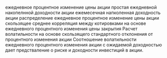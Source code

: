 ежедневное процентное изменение цены акции
простая ежедневной накопелнной доходности акции
ежемесечная напколенная доходность акции
распределение ежедневное процентное изменение цены акции
скользящее среднее
корреляция между котировками на основе ежедневного процентного изменения цены закрытия
Расчет волатильности на основе скользящего стандартного отклонения от процентного изменения акции
Соотношение волатильности ежедневного процентного изменения акции с ожидаемой доходностью дает предстваление о риске и доходности инвестиций в акции.